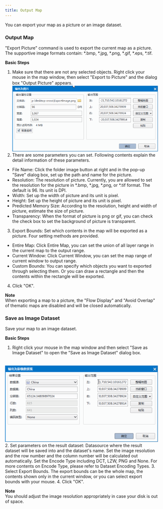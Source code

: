 ```yaml
---
title: Output Map
---
```


  
You can export your map as a picture or an image dataset.
  
### Output Map 

"Export Picture" command is used to export the current map as a picture. The supportive image formats contain: *.bmp, *.jpg, *.png, *.gif, *.eps, *.tif.
  
**Basic Steps**  
  
1. Make sure that there are not any selected objects. Right click your mouse in the map window, then select "Export to Picture" and the dialog box "Output Picture" appears.
　　![](img/OutputImage.png)      
2. There are some parameters you can set. Following contents explain the detail information of these parameters.
  + File Name: Click the folder image button at right and in the pop-up "Save" dialog box, set up the path and name for the picture.
  + Resolution: The resolution of picture. Currently, you are allowed to set the resolution for the picture in *.bmp, *.jpg, *.png, or *.tif format. The default is 96. Its unit is DPI.
  + Width: Set up the width of picture and its unit is pixel.
  + Height: Set up the height of picture and its unit is pixel.
  + Predicted Memory Size: According to the resolution, height and width of picture, estimate the size of picture.
  + Transparency: When the format of picture is png or gif, you can check the check box to set the background of picture is transparent.
3. Export Bounds: Set which contents in the map will be exported as a picture. Four setting methods are provided.
  +  Entire Map:  Click Entire Map, you can set the union of all layer range in the current map to the output range. 
  +  Current Window:  Click Current Window, you can set the map range of current window to output range. 
  +  Custom Bounds: You can specify which objects you want to exported through selecting them. Or you can draw a rectangle and then the contents within the rectangle will be exported.
4. Click "OK".
  
**Note**  
When exporting a map to a picture, the "Flow Display" and "Avoid Overlap" of thematic maps are disabled and will be closed automatically. 
     
### Save as Image Dataset 
  
Save your map to an image dataset.

**Basic Steps**  

1. Right click your mouse in the map window and then select "Save as Image Dataset" to open the "Save as Image Dataset" dialog box.

　　![](img/OutputImageDataset.png)         
2. Set parameters on the result dataset: Datasource where the result dataset will be saved into and the dataset's name. Set the image resolution and the row number and the column number will be calculated out automatically. Set the Encode Type including DCT, LZW, PNG and None. For more contents on Encode Type, please refer to Dataset Encoding Types. 
3. Select Export Bounds. The export bounds can be the whole map, the contents shown only in the current window, or you can select export bounds with your mouse.
4. Click "OK".
 
**Note**  
You should adjust the image resolution appropriately in case your disk is out of space.
